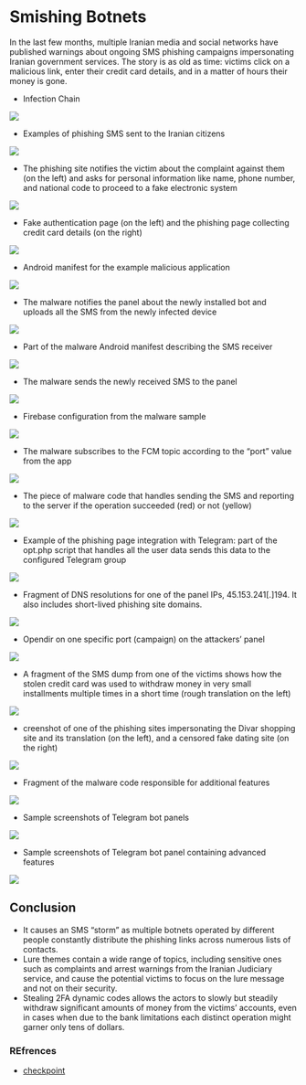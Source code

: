 # Smishing Botnets
In the last few months, multiple Iranian media and social networks have published warnings about ongoing SMS phishing campaigns impersonating Iranian government services. The story is as old as time: victims click on a malicious link, enter their credit card details, and in a matter of hours their money is gone.

* Infection Chain
 <img src="img/s1.jpg" />

* Examples of phishing SMS sent to the Iranian citizens
 <img src="img/s2.jpg" />


* The phishing site notifies the victim about the complaint against them (on the left) and asks for personal information like name, phone number, and national code to proceed to a fake electronic system
 <img src="img/s3.jpg" />


* Fake authentication page (on the left) and the phishing page collecting credit card details (on the right)
 <img src="img/s4.webp" />

* Android manifest for the example malicious application
 <img src="img/s5.jpg" />

* The malware notifies the panel about the newly installed bot and uploads all the SMS from the newly infected device
 <img src="img/s6.jpg" />


* Part of the malware Android manifest describing the SMS receiver
 <img src="img/s7.jpg" />

* The malware sends the newly received SMS to the panel
 <img src="img/s8.jpg" />

* Firebase configuration from the malware sample
 <img src="img/s9.jpg" />

* The malware subscribes to the FCM topic according to the “port” value from the app
 <img src="img/s10.jpg" />

* The piece of malware code that handles sending the SMS and reporting to the server if the operation succeeded (red) or not (yellow)
 <img src="img/s11.jpg" />


* Example of the phishing page integration with Telegram: part of the opt.php script that handles all the user data sends this data to the configured Telegram group
 <img src="img/s12.jpg" />

* Fragment of DNS resolutions for one of the panel IPs, 45.153.241[.]194. It also includes short-lived phishing site domains.
 <img src="img/s13.jpg" />


* Opendir on one specific port (campaign) on the attackers’ panel
 <img src="img/s14.jpg" />

* A fragment of the SMS dump from one of the victims shows how the stolen credit card was used to withdraw money in very small installments multiple times in a short time (rough translation on the left)
 <img src="img/s15.jpg" />


* creenshot of one of the phishing sites impersonating the Divar shopping site and its translation (on the left), and a censored fake dating site (on the right)
 <img src="img/s16.jpg" />

* Fragment of the malware code responsible for additional features
 <img src="img/s17.jpg" />


* Sample screenshots of Telegram bot panels
 <img src="img/s18_19.webp" />

* Sample screenshots of Telegram bot panel containing advanced features
 <img src="img/s20.jpg" />


## Conclusion
* It causes an SMS “storm” as multiple botnets operated by different people constantly distribute the phishing links across numerous lists of contacts.
* Lure themes contain a wide range of topics, including sensitive ones such as complaints and arrest warnings from the Iranian Judiciary service, and cause the potential victims to focus on the lure message and not on their security.
* Stealing 2FA dynamic codes allows the actors to slowly but steadily withdraw significant amounts of money from the victims’ accounts, even in cases when due to the bank limitations each distinct operation might garner only tens of dollars.


### REfrences
* [checkpoint](https://research.checkpoint.com/2021/smishing-botnets-going-viral-in-iran)
